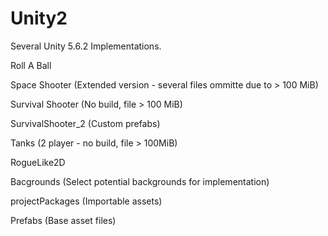# Unity2

Several Unity 5.6.2 Implementations.

Roll A Ball

Space Shooter (Extended version - several files ommitte due to > 100 MiB)

Survival Shooter (No build, file > 100 MiB)

SurvivalShooter_2 (Custom prefabs)

Tanks (2 player - no build, file > 100MiB)

RogueLike2D

Bacgrounds (Select potential backgrounds for implementation)

projectPackages (Importable assets)

Prefabs (Base asset files)

